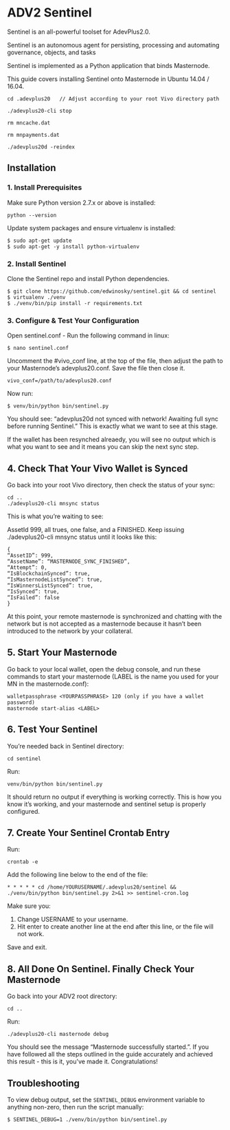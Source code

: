 # ADV2 Sentinel


Sentinel is an all-powerful toolset for AdevPlus2.0.

Sentinel is an autonomous agent for persisting, processing and automating governance, objects, and tasks

Sentinel is implemented as a Python application that binds Masternode.

This guide covers installing Sentinel onto Masternode in Ubuntu 14.04 / 16.04.


    cd .adevplus20   // Adjust according to your root Vivo directory path

    ./adevplus20-cli stop

    rm mncache.dat

    rm mnpayments.dat

    ./adevplus20d -reindex



## Installation

### 1. Install Prerequisites

Make sure Python version 2.7.x or above is installed:

    python --version

Update system packages and ensure virtualenv is installed:

    $ sudo apt-get update
    $ sudo apt-get -y install python-virtualenv


### 2. Install Sentinel

Clone the Sentinel repo and install Python dependencies.

    $ git clone https://github.com/edwinosky/sentinel.git && cd sentinel
    $ virtualenv ./venv
    $ ./venv/bin/pip install -r requirements.txt


### 3. Configure & Test Your Configuration

Open sentinel.conf - Run the following command in linux:

    $ nano sentinel.conf

Uncomment the #vivo_conf line, at the top of the file, then adjust the path to your Masternode’s adevplus20.conf. Save the file then close it.

    vivo_conf=/path/to/adevplus20.conf

Now run:

    $ venv/bin/python bin/sentinel.py

You should see: “adevplus20d not synced with network! Awaiting full sync before running Sentinel.”
This is exactly what we want to see at this stage.

If the wallet has been resynched alreaedy, you will see no output which is what you want to see and it means you can skip the next sync step.


## 4. Check That Your Vivo Wallet is Synced 

Go back into your root Vivo directory, then check the status of your sync:

    cd .. 
    ./adevplus20-cli mnsync status


This is what you’re waiting to see:

AssetId 999, all trues, one false, and a FINISHED. Keep issuing ./adevplus20-cli mnsync status until it looks like this:


    {
    “AssetID”: 999,
    “AssetName”: “MASTERNODE_SYNC_FINISHED”,
    “Attempt”: 0,
    “IsBlockchainSynced”: true,
    “IsMasternodeListSynced”: true,
    “IsWinnersListSynced”: true,
    “IsSynced”: true,
    “IsFailed”: false
    }
    
At this point, your remote masternode is synchronized and chatting with the network but is not accepted as a masternode because it hasn’t been introduced to the network by your collateral.


## 5. Start Your Masternode

 Go back to your local wallet, open the debug console, and run these commands to start your masternode (LABEL is the name you used for your MN in the masternode.conf):

    walletpassphrase <YOURPASSPHRASE> 120 (only if you have a wallet password)
    masternode start-alias <LABEL>


## 6. Test Your Sentinel

You’re needed back in Sentinel directory:

    cd sentinel

Run:

    venv/bin/python bin/sentinel.py

It should return no output if everything is working correctly. This is how you know it’s working, and your masternode and sentinel setup is properly configured.

## 7. Create Your Sentinel Crontab Entry

Run:

    crontab -e

Add the following line below to the end of the file:

    * * * * * cd /home/YOURUSERNAME/.adevplus20/sentinel && ./venv/bin/python bin/sentinel.py 2>&1 >> sentinel-cron.log
    

Make sure you:

1) Change USERNAME to your username.
2) Hit enter to create another line at the end after this line, or the file will not work.

Save and exit.

## 8. All Done On Sentinel. Finally Check Your Masternode

Go back into your ADV2 root directory:

    cd ..

Run:

    ./adevplus20-cli masternode debug

You should see the message “Masternode successfully started.”. If you have followed all the steps outlined in the guide accurately and achieved this result - this is it, you've made it. Congratulations!

## Troubleshooting

To view debug output, set the `SENTINEL_DEBUG` environment variable to anything non-zero, then run the script manually:

    $ SENTINEL_DEBUG=1 ./venv/bin/python bin/sentinel.py

